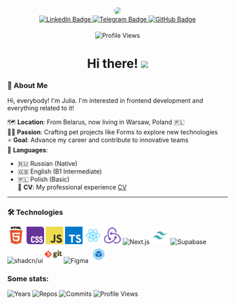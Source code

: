 <div id="header" align="center">
   <img src="https://media.giphy.com/media/57nf4oyyMmZ2L9QqJN/giphy.gif" width="200"  style="border-radius:50%""/>
  <div style="margin-bottom: 20px;" id="badges" align="center">
    <a href="https://www.linkedin.com/in/juliasukharkova/">
      <img src="https://img.shields.io/badge/LinkedIn-blue?style=for-the-badge&logo=linkedin&logoColor=white" alt="LinkedIn Badge"/>
    </a>
    <a href="https://t.me/juliiik_s">
      <img src="https://img.shields.io/badge/Telegram-2CA5E0?style=for-the-badge&logo=telegram&logoColor=white" alt="Telegram Badge"/>
    </a>
    <a href="https://github.com/JuliaSukharkova">
      <img src="https://img.shields.io/badge/GitHub-100000?style=for-the-badge&logo=github&logoColor=white" alt="GitHub Badge"/>
    </a>
  </div>
  <img src="https://komarev.com/ghpvc/?username=JuliaSukharkova&style=flat-square&color=blue" alt="Profile Views"/>
  <h1>  
    Hi there!
      <img src="https://media.giphy.com/media/hvRJCLFzcasrR4ia7z/giphy.gif" width="30px"/>
  </h1>
</div>


### 🌱 About Me
Hi, everybody! I'm Julia. I'm interested in frontend development and everything related to it!  

🗺 **Location**: From Belarus, now living in Warsaw, Poland 🇵🇱  
👩‍💻 **Passion**: Crafting pet projects like Forms to explore new technologies  
⭐️ **Goal**: Advance my career and contribute to innovative teams  
🤗 **Languages**:  
  - 🇷🇺 Russian (Native)  
  - 🇬🇧 English (B1 Intermediate)  
  - 🇵🇱 Polish (Basic)  
📄 **CV**:  My professional experience [CV](https://drive.google.com/file/d/1D9SJ3eHdnHEz3RoOZQQ4I_a_1z56AAzy/view?usp=sharing)

---

### 🛠 Technologies
<div>
  <img height="40" src="https://raw.githubusercontent.com/github/explore/80688e429a7d4ef2fca1e82350fe8e3517d3494d/topics/html/html.png" alt="HTML">
  <img height="40" src="https://raw.githubusercontent.com/github/explore/80688e429a7d4ef2fca1e82350fe8e3517d3494d/topics/css/css.png" alt="CSS">
  <img height="40" src="https://raw.githubusercontent.com/github/explore/80688e429a7d4ef2fca1e82350fe8e3517d3494d/topics/javascript/javascript.png" alt="JavaScript">
  <img height="40" src="https://raw.githubusercontent.com/github/explore/80688e429a7d4ef2fca1e82350fe8e3517d3494d/topics/typescript/typescript.png" alt="TypeScript">
  <img height="40" src="https://raw.githubusercontent.com/github/explore/80688e429a7d4ef2fca1e82350fe8e3517d3494d/topics/react/react.png" alt="React">
  <img height="40" src="https://raw.githubusercontent.com/github/explore/80688e429a7d4ef2fca1e82350fe8e3517d3494d/topics/redux/redux.png" alt="Redux">
  <img height="40" src="https://nextjs.org/favicon.ico" alt="Next.js">
  <img height="40" src="https://raw.githubusercontent.com/github/explore/80688e429a7d4ef2fca1e82350fe8e3517d3494d/topics/tailwind/tailwind.png" alt="Tailwind CSS">
  <img height="40" src="https://supabase.com/favicon/apple-icon-57x57.png" alt="Supabase">
  <img height="40" src="https://ui.shadcn.com/favicon.ico" alt="shadcn/ui">
  <img height="40" src="https://raw.githubusercontent.com/github/explore/80688e429a7d4ef2fca1e82350fe8e3517d3494d/topics/git/git.png" alt="Git">
  <img height="40" src="https://www.vectorlogo.zone/logos/figma/figma-icon.svg" alt="Figma">
  <img height="40" src="https://raw.githubusercontent.com/github/explore/80688e429a7d4ef2fca1e82350fe8e3517d3494d/topics/webpack/webpack.png" alt="Webpack">
</div>

### Some stats:

![Years](https://badges.pufler.dev/years/JuliaSukharkova?style=flat-square&color=orange&logo=github&a=0)
![Repos](https://badges.pufler.dev/repos/JuliaSukharkova?style=flat-square&color=orange&logo=github&a=0)
![Commits](https://badges.pufler.dev/commits/monthly/JuliaSukharkova?style=flat-square&color=orange&logo=github&a=0)
![Profile Views](https://badges.pufler.dev/visits/JuliaSukharkova/JuliaSukharkova?style=flat-square&color=orange&logo=github)

